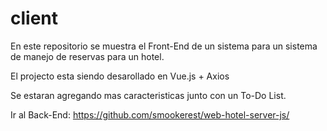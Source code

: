 # client

En este repositorio se muestra el Front-End de un sistema para un sistema de manejo de reservas para un hotel.

El projecto esta siendo desarollado en Vue.js + Axios

Se estaran agregando mas caracteristicas junto con un To-Do List.

Ir al Back-End: https://github.com/smookerest/web-hotel-server-js/
